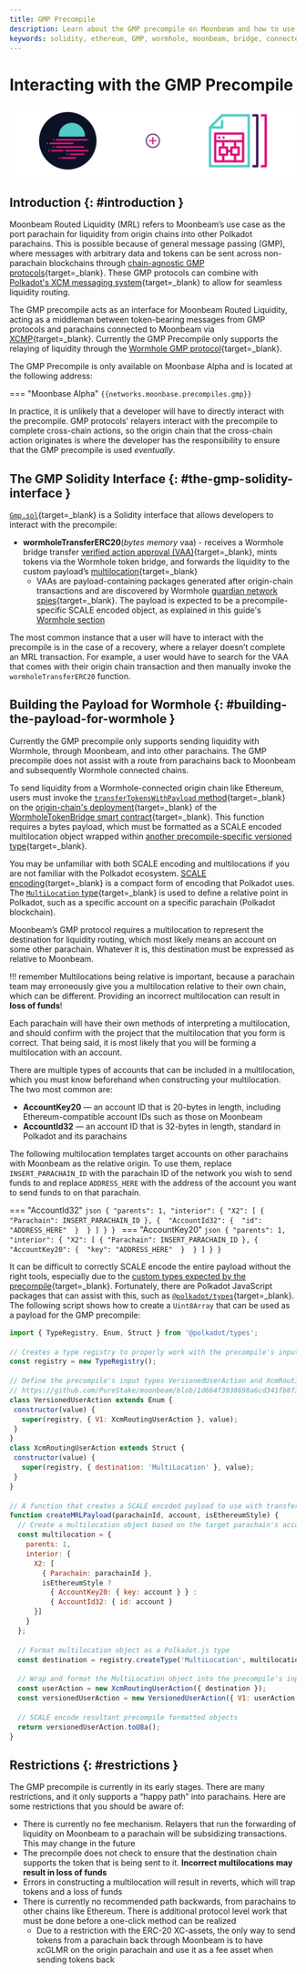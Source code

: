 ```yaml
---
title: GMP Precompile
description: Learn about the GMP precompile on Moonbeam and how to use it with the Moonbeam Routed Liquidity program provided by bridges like Wormhole.
keywords: solidity, ethereum, GMP, wormhole, moonbeam, bridge, connected, contracts, MRL
---
```


# Interacting with the GMP Precompile

![GMP Precompile Moonbeam Banner](/images/builders/pallets-precompiles/precompiles/gmp/gmp-banner.png)

## Introduction {: #introduction } 

Moonbeam Routed Liquidity (MRL) refers to Moonbeam’s use case as the port parachain for liquidity from origin chains into other Polkadot parachains. This is possible because of general message passing (GMP), where messages with arbitrary data and tokens can be sent across non-parachain blockchains through [chain-agnostic GMP protocols](/builders/interoperability/protocols){target=_blank}. These GMP protocols can combine with [Polkadot's XCM messaging system](/builders/interoperability/xcm/overview){target=_blank} to allow for seamless liquidity routing.  

The GMP precompile acts as an interface for Moonbeam Routed Liquidity, acting as a middleman between token-bearing messages from GMP protocols and parachains connected to Moonbeam via [XCMP](/builders/interoperability/xcm/overview/#xcm-transport-protocols){target=_blank}. Currently the GMP Precompile only supports the relaying of liquidity through the [Wormhole GMP protocol](/builders/interoperability/protocols/wormhole){target=_blank}.  

The GMP Precompile is only available on Moonbase Alpha and is located at the following address:  

=== "Moonbase Alpha"
     ```
     {{networks.moonbase.precompiles.gmp}}
     ```

In practice, it is unlikely that a developer will have to directly interact with the precompile. GMP protocols' relayers interact with the precompile to complete cross-chain actions, so the origin chain that the cross-chain action originates is where the developer has the responsibility to ensure that the GMP precompile is used *eventually*.  

## The GMP Solidity Interface {: #the-gmp-solidity-interface }

[`Gmp.sol`](https://github.com/PureStake/moonbeam/blob/master/precompiles/gmp/Gmp.sol){target=_blank} is a Solidity interface that allows developers to interact with the precompile:  

- **wormholeTransferERC20**(*bytes memory* vaa) - receives a Wormhole bridge transfer [verified action approval (VAA)](https://book.wormhole.com/wormhole/4_vaa.html){target=_blank}, mints tokens via the Wormhole token bridge, and forwards the liquidity to the custom payload’s [multilocation](/builders/interoperability/xcm/overview/#general-xcm-definitions){target=_blank} 
  - VAAs are payload-containing packages generated after origin-chain transactions and are discovered by Wormhole [guardian network spies](https://book.wormhole.com/wormhole/6_relayers.html?search=#specialized-relayers){target=_blank}. The payload is expected to be a precompile-specific SCALE encoded object, as explained in this guide's [Wormhole section](#building-the-payload-for-wormhole)  

The most common instance that a user will have to interact with the precompile is in the case of a recovery, where a relayer doesn’t complete an MRL transaction. For example, a user would have to search for the VAA that comes with their origin chain transaction and then manually invoke the `wormholeTransferERC20` function.  

## Building the Payload for Wormhole {: #building-the-payload-for-wormhole }

Currently the GMP precompile only supports sending liquidity with Wormhole, through Moonbeam, and into other parachains. The GMP precompile does not assist with a route from parachains back to Moonbeam and subsequently Wormhole connected chains.  

To send liquidity from a Wormhole-connected origin chain like Ethereum, users must invoke the [`transferTokensWithPayload` method](https://book.wormhole.com/technical/evm/tokenLayer.html#contract-controlled-transfer){target=_blank} on the [origin-chain's deployment](https://book.wormhole.com/reference/contracts.html#token-bridge){target=_blank} of the [WormholeTokenBridge smart contract](https://github.com/wormhole-foundation/wormhole/blob/main/ethereum/contracts/bridge/interfaces/ITokenBridge.sol){target=_blank}. This function requires a bytes payload, which must be formatted as a SCALE encoded multilocation object wrapped within [another precompile-specific versioned type](https://github.com/PureStake/moonbeam/blob/1d664f3938698a6cd341fb8f36ccc4bb1104f1ff/precompiles/gmp/src/types.rs#L25-L39){target=_blank}.  

You may be unfamiliar with both SCALE encoding and multilocations if you are not familiar with the Polkadot ecosystem. [SCALE encoding](https://docs.substrate.io/reference/scale-codec/){target=_blank} is a compact form of encoding that Polkadot uses. The [`MultiLocation` type](https://wiki.polkadot.network/docs/learn-xcvm){target=_blank} is used to define a relative point in Polkadot, such as a specific account on a specific parachain (Polkadot blockchain).  

Moonbeam’s GMP protocol requires a multilocation to represent the destination for liquidity routing, which most likely means an account on some other parachain. Whatever it is, this destination must be expressed as relative to Moonbeam.  

!!! remember
    Multilocations being relative is important, because a parachain team may erroneously give you a multilocation relative to their own chain, which can be different. Providing an incorrect multilocation can result in **loss of funds**!   

Each parachain will have their own methods of interpreting a multilocation, and should confirm with the project that the multilocation that you form is correct. That being said, it is most likely that you will be forming a multilocation with an account.

There are multiple types of accounts that can be included in a multilocation, which you must know beforehand when constructing your multilocation. The two most common are:

- **AccountKey20** — an account ID that is 20-bytes in length, including Ethereum-compatible account IDs such as those on Moonbeam
- **AccountId32** — an account ID that is 32-bytes in length, standard in Polkadot and its parachains

The following multilocation templates target accounts on other parachains with Moonbeam as the relative origin. To use them, replace `INSERT_PARACHAIN_ID` with the parachain ID of the network you wish to send funds to and replace `ADDRESS_HERE` with the address of the account you want to send funds to on that parachain.  

=== "AccountId32"
    ```json
    {
        "parents": 1,
        "interior": {
            "X2": [
                { "Parachain": INSERT_PARACHAIN_ID },
                { 
                    "AccountId32": { 
                        "id": "ADDRESS_HERE" 
                    } 
                }
            ]
        }
    }
    ```
=== "AccountKey20"
    ```json
    {
        "parents": 1,
        "interior": {
            "X2": [
                { "Parachain": INSERT_PARACHAIN_ID },
                { 
                    "AccountKey20": { 
                        "key": "ADDRESS_HERE" 
                    } 
                }
            ]
        }
    }
    ```

It can be difficult to correctly SCALE encode the entire payload without the right tools, especially due to the [custom types expected by the precompile](https://github.com/PureStake/moonbeam/blob/1d664f3938698a6cd341fb8f36ccc4bb1104f1ff/precompiles/gmp/src/types.rs#L25-L39){target=_blank}. Fortunately, there are Polkadot JavaScript packages that can assist with this, such as [`@polkadot/types`](https://www.npmjs.com/package/@polkadot/types){target=_blank}. The following script shows how to create a `Uint8Array` that can be used as a payload for the GMP precompile:  

```javascript
import { TypeRegistry, Enum, Struct } from '@polkadot/types';

// Creates a type registry to properly work with the precompile's input types
const registry = new TypeRegistry();

// Define the precompile's input types VersionedUserAction and XcmRoutingUserAction
// https://github.com/PureStake/moonbeam/blob/1d664f3938698a6cd341fb8f36ccc4bb1104f1ff/precompiles/gmp/src/types.rs#L25-L39
class VersionedUserAction extends Enum {
 constructor(value) {
   super(registry, { V1: XcmRoutingUserAction }, value);
 }
}
class XcmRoutingUserAction extends Struct {
 constructor(value) {
   super(registry, { destination: 'MultiLocation' }, value);
 }
}

// A function that creates a SCALE encoded payload to use with transferTokensWithPayload
function createMRLPayload(parachainId, account, isEthereumStyle) {
  // Create a multilocation object based on the target parachain's account type
  const multilocation = {
    parents: 1,
    interior: {
      X2: [
        { Parachain: parachainId },
        isEthereumStyle ? 
          { AccountKey20: { key: account } } : 
          { AccountId32: { id: account }
      }]
    }
  };

  // Format multilocation object as a Polkadot.js type
  const destination = registry.createType('MultiLocation', multilocation);

  // Wrap and format the MultiLocation object into the precompile's input type
  const userAction = new XcmRoutingUserAction({ destination });
  const versionedUserAction = new VersionedUserAction({ V1: userAction });

  // SCALE encode resultant precompile formatted objects
  return versionedUserAction.toU8a();
}
```

## Restrictions {: #restrictions }

The GMP precompile is currently in its early stages. There are many restrictions, and it only supports a “happy path” into parachains. Here are some restrictions that you should be aware of:

- There is currently no fee mechanism. Relayers that run the forwarding of liquidity on Moonbeam to a parachain will be subsidizing transactions. This may change in the future
- The precompile does not check to ensure that the destination chain supports the token that is being sent to it. **Incorrect multilocations may result in loss of funds**
- Errors in constructing a multilocation will result in reverts, which will trap tokens and a loss of funds
- There is currently no recommended path backwards, from parachains to other chains like Ethereum. There is additional protocol level work that must be done before a one-click method can be realized
    - Due to a restriction with the ERC-20 XC-assets, the only way to send tokens from a parachain back through Moonbeam is to have xcGLMR on the origin parachain and use it as a fee asset when sending tokens back  
